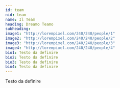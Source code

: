 ```yaml
---
id: team
nid: team
name: Il Team
heading: Dreamo Teamo  
subheading: 
image1: "http://lorempixel.com/240/240/people/1"
image2: "http://lorempixel.com/240/240/people/2"
image3: "http://lorempixel.com/240/240/people/3"
image4: "http://lorempixel.com/240/240/people/4"
bio1: Testo da definire
bio2: Testo da definire
bio3: Testo da definire
bio4: Testo da definire
---
```


Testo da definire
